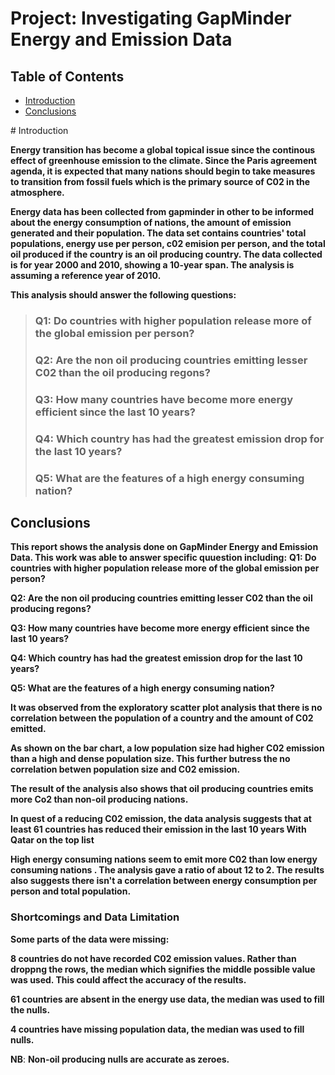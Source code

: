 
# Project: Investigating GapMinder Energy and Emission Data

## Table of Contents
<ul>
<li><a href="#intro">Introduction</a></li>
<li><a href="#conclusions">Conclusions</a></li>
</ul>
<a id='intro'></a>
# Introduction

**Energy transition has become a global topical issue since the continous effect of greenhouse emission to the climate. Since the Paris agreement agenda, it is expected that many nations should begin to take measures to transition from fossil fuels which is the primary source of C02 in the atmosphere.**

**Energy data has been collected from gapminder in other to be informed about the energy consumption of nations, the amount of emission generated and their population. The data set contains countries' total populations, energy use per person, c02 emision per person, and the total oil produced if the country is an oil producing country. The data collected is for year 2000 and 2010, showing a 10-year span. The analysis is assuming a reference year of 2010.**

**This analysis should answer the following questions:**

> ### Q1: Do countries with higher population release more of the global emission per person?
> ### Q2: Are the non oil producing countries emitting lesser C02 than the oil producing regons?
> ### Q3: How many countries have become more energy efficient since the last 10 years?
> ### Q4: Which country has had the greatest emission drop for the last 10 years?
> ### Q5: What are the features of a high energy consuming nation?

<a id='conclusions'></a>
## Conclusions

**This report shows the analysis done on GapMinder Energy and Emission Data. This work was able to answer specific quuestion including:**
**Q1: Do countries with higher population release more of the global emission per person?**

**Q2: Are the non oil producing countries emitting lesser C02 than the oil producing regons?**

**Q3: How many countries have become more energy efficient since the last 10 years?**

**Q4: Which country has had the greatest emission drop for the last 10 years?**

**Q5: What are the features of a high energy consuming nation?**

**It was observed from the exploratory scatter plot analysis that there is no correlation between the population of a country and the amount of C02 emitted.** 

**As shown on the bar chart, a low population size had higher C02 emission than a high and dense population size. This further butress the no correlation betwen population size and C02 emission.**

**The result of the analysis also shows that oil producing countries emits more Co2 than non-oil producing nations.**

**In quest of a reducing C02 emission, the data analysis suggests that at least 61 countries has reduced their emission in the last 10 years With Qatar on the top list**

**High energy consuming nations seem to emit more C02 than low energy consuming nations . The analysis gave a ratio of about 12 to 2. The results also suggests there isn't a correlation between energy consumption per person and total population.**

### Shortcomings and Data Limitation
**Some parts of the data were missing:**

**8 countries do not have recorded C02 emission values. Rather than droppng the rows, the median which signifies the middle possible value was used. This could affect the accuracy of the results.**

**61 countries are absent in the energy use data, the median was used to fill the nulls.**

**4 countries have missing population data, the median was used to fill nulls.**

**NB**: **Non-oil producing nulls are accurate as zeroes.**